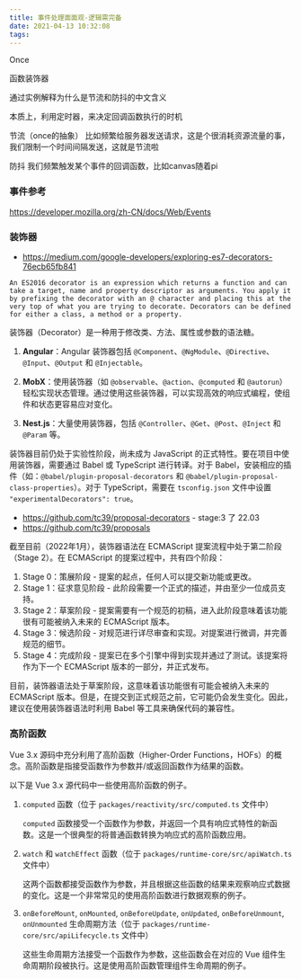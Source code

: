 ```yaml
---
title: 事件处理面面观-逻辑需完备
date: 2021-04-13 10:32:08
tags:
---
```

Once

函数装饰器

通过实例解释为什么是节流和防抖的中文含义

本质上，利用定时器，来决定回调函数执行的时机



节流（once的抽象）
比如频繁给服务器发送请求，这是个很消耗资源流量的事，我们限制一个时间间隔发送，这就是节流啦

防抖
我们频繁触发某个事件的回调函数，比如canvas随着pi




### 事件参考
https://developer.mozilla.org/zh-CN/docs/Web/Events


### 装饰器
- https://medium.com/google-developers/exploring-es7-decorators-76ecb65fb841
```
An ES2016 decorator is an expression which returns a function and can take a target, name and property descriptor as arguments. You apply it by prefixing the decorator with an @ character and placing this at the very top of what you are trying to decorate. Decorators can be defined for either a class, a method or a property.
```
装饰器（Decorator）是一种用于修改类、方法、属性或参数的语法糖。
1. **Angular**：Angular 装饰器包括 `@Component`、`@NgModule`、`@Directive`、`@Input`、`@Output` 和 `@Injectable`。

2. **MobX**：使用装饰器（如 `@observable`、`@action`、`@computed` 和 `@autorun`）轻松实现状态管理。通过使用这些装饰器，可以实现高效的响应式编程，使组件和状态更容易应对变化。

3. **Nest.js**：大量使用装饰器，包括 `@Controller`、`@Get`、`@Post`、`@Inject` 和 `@Param` 等。


装饰器目前仍处于实验性阶段，尚未成为 JavaScript 的正式特性。要在项目中使用装饰器，需要通过 Babel 或 TypeScript 进行转译。对于 Babel，安装相应的插件（如：`@babel/plugin-proposal-decorators` 和 `@babel/plugin-proposal-class-properties`）。对于 TypeScript，需要在 `tsconfig.json` 文件中设置 `"experimentalDecorators": true`。

- https://github.com/tc39/proposal-decorators - stage:3 了 22.03
- https://github.com/tc39/proposals

截至目前（2022年1月），装饰器语法在 ECMAScript 提案流程中处于第二阶段（Stage 2）。在 ECMAScript 的提案过程中，共有四个阶段：

1. Stage 0：策展阶段 - 提案的起点，任何人可以提交新功能或更改。
2. Stage 1：征求意见阶段 - 此阶段需要一个正式的描述，并由至少一位成员支持。
3. Stage 2：草案阶段 - 提案需要有一个规范的初稿，进入此阶段意味着该功能很有可能被纳入未来的 ECMAScript 版本。
4. Stage 3：候选阶段 - 对规范进行详尽审查和实现。对提案进行微调，并完善规范的细节。
5. Stage 4：完成阶段 - 提案已在多个引擎中得到实现并通过了测试。该提案将作为下一个 ECMAScript 版本的一部分，并正式发布。

目前，装饰器语法处于草案阶段，这意味着该功能很有可能会被纳入未来的 ECMAScript 版本。但是，在提交到正式规范之前，它可能仍会发生变化。因此，建议在使用装饰器语法时利用 Babel 等工具来确保代码的兼容性。

### 高阶函数
Vue 3.x 源码中充分利用了高阶函数（Higher-Order Functions，HOFs）的概念。高阶函数是指接受函数作为参数并/或返回函数作为结果的函数。

以下是 Vue 3.x 源代码中一些使用高阶函数的例子。

1. `computed` 函数（位于 `packages/reactivity/src/computed.ts` 文件中）

   `computed` 函数接受一个函数作为参数，并返回一个具有响应式特性的新函数。这是一个很典型的将普通函数转换为响应式的高阶函数应用。

2. `watch` 和 `watchEffect` 函数（位于 `packages/runtime-core/src/apiWatch.ts` 文件中）

   这两个函数都接受函数作为参数，并且根据这些函数的结果来观察响应式数据的变化。这是一个非常常见的使用高阶函数进行数据观察的例子。

3. `onBeforeMount`, `onMounted`, `onBeforeUpdate`, `onUpdated`, `onBeforeUnmount`, `onUnmounted` 生命周期方法（位于 `packages/runtime-core/src/apiLifecycle.ts` 文件中）

   这些生命周期方法接受一个函数作为参数，这些函数会在对应的 Vue 组件生命周期阶段被执行。这是使用高阶函数管理组件生命周期的例子。
